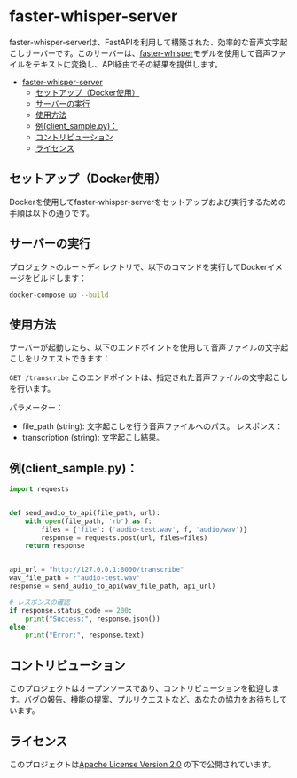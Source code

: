 # faster-whisper-server

faster-whisper-serverは、FastAPIを利用して構築された、効率的な音声文字起こしサーバーです。このサーバーは、[faster-whisper](https://github.com/SYSTRAN/faster-whisper)モデルを使用して音声ファイルをテキストに変換し、API経由でその結果を提供します。

<!-- TOC -->
* [faster-whisper-server](#faster-whisper-server)
  * [セットアップ（Docker使用）](#セットアップdocker使用)
  * [サーバーの実行](#サーバーの実行)
  * [使用方法](#使用方法)
  * [例(client_sample.py)：](#例client_samplepy)
  * [コントリビューション](#コントリビューション)
  * [ライセンス](#ライセンス)
<!-- TOC -->

## セットアップ（Docker使用）

Dockerを使用してfaster-whisper-serverをセットアップおよび実行するための手順は以下の通りです。

## サーバーの実行

プロジェクトのルートディレクトリで、以下のコマンドを実行してDockerイメージをビルドします：

```bash
docker-compose up --build
```

## 使用方法

サーバーが起動したら、以下のエンドポイントを使用して音声ファイルの文字起こしをリクエストできます：

`GET /transcribe`
このエンドポイントは、指定された音声ファイルの文字起こしを行います。

パラメーター：

* file_path (string): 文字起こしを行う音声ファイルへのパス。
  レスポンス：
* transcription (string): 文字起こし結果。

## 例(client_sample.py)：

```python
import requests


def send_audio_to_api(file_path, url):
    with open(file_path, 'rb') as f:
        files = {'file': ('audio-test.wav', f, 'audio/wav')}
        response = requests.post(url, files=files)
    return response


api_url = "http://127.0.0.1:8000/transcribe"
wav_file_path = r"audio-test.wav"
response = send_audio_to_api(wav_file_path, api_url)

# レスポンスの確認
if response.status_code == 200:
    print("Success:", response.json())
else:
    print("Error:", response.text)

```

## コントリビューション

このプロジェクトはオープンソースであり、コントリビューションを歓迎します。バグの報告、機能の提案、プルリクエストなど、あなたの協力をお待ちしています。

## ライセンス

このプロジェクトは[Apache License Version 2.0](https://github.com/ayutaz/faster-whisper-server/blob/main/LICENSE)
の下で公開されています。